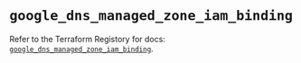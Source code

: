 # `google_dns_managed_zone_iam_binding`

Refer to the Terraform Registory for docs: [`google_dns_managed_zone_iam_binding`](https://registry.terraform.io/providers/hashicorp/google-beta/4.75.0/docs/resources/google_dns_managed_zone_iam_binding).
